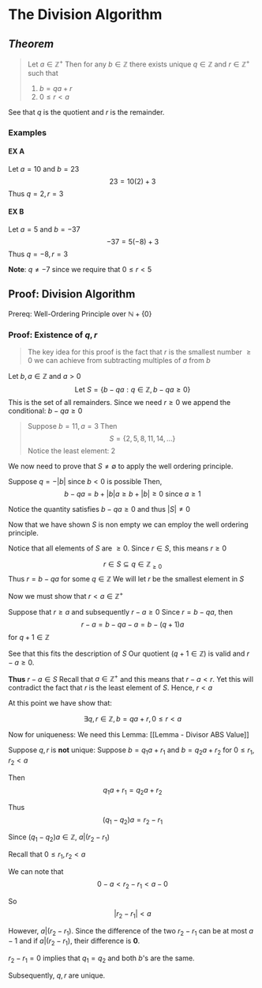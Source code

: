 # The Division Algorithm
## *Theorem*
> Let $a\in\mathbb{Z}^+$
> Then for any  $b\in\mathbb{Z}$ there exists unique  $q\in\mathbb{Z}$ and  $r\in\mathbb{Z}^+$ such that
> 1. $b = qa+r$
> 2. $0\leq r \lt a$

See that $q$ is the quotient and $r$ is the remainder. 

### Examples
#### EX A
Let $a = 10$ and $b = 23$
$$23 = 10(2) + 3$$
Thus $q = 2, r=3$
#### EX B
Let $a = 5$ and $b = -37$
$$-37 = 5(-8) + 3$$
Thus $q = -8, r=3$

**Note**: $q \neq -7$ since we require that $0\leq r \lt 5$

## Proof: Division Algorithm
Prereq: Well-Ordering Principle over $\mathbb{N}+\{0\}$

### Proof: Existence of $q, r$
> The key idea for this proof is the fact that $r$ is the smallest number $\geq0$ we can achieve from subtracting multiples of $a$ from $b$

Let $b, a \in\mathbb{Z}$ and $a\gt0$
$$
\text{Let } S = \{
	b-qa: q\in\mathbb{Z}, b-qa\geq0
\}
$$
This is the set of all remainders. Since we need $r\geq0$ we append the conditional: $b-qa\geq0$

> Suppose $b = 11, a = 3$
> Then $$S = \{2, 5, 8, 11, 14,\dotso\}$$
> Notice the least element: $2$

We now need to prove that $S \neq \emptyset$ to apply the well ordering principle. 

Suppose $q = -|b|$ since $b\lt0$ is possible
Then,
$$b-qa = b+|b|a \geq b+|b| \geq 0\text{ since } a\geq 1$$

Notice the quantity satisfies $b-qa\geq 0$ and thus $|S|\neq 0$ 

Now that we have shown $S$ is non empty we can employ the well ordering principle. 

Notice that all elements of $S$ are $\geq 0$. Since $r \in S$, this means $r\geq0$

$$r\in S \subseteq q\in \mathbb{Z}_{\geq0}$$
Thus $r = b-qa$ for some $q\in \mathbb{Z}$
We will let $r$ be the smallest element in $S$

Now we must show that $r\lt a\in\mathbb{Z}^+$

Suppose that $r\geq a$ and subsequently $r-a\geq0$
Since $r = b-qa$, then
$$r-a = b-qa-a = b-(q+1)a $$
for $q+1\in\mathbb{Z}$

See that this fits the description of $S$
Our quotient ($q+1 \in \mathbb{Z}$) is valid and $r-a\geq 0$. 

**Thus** $r-a\in S$ 
Recall that $a\in \mathbb{Z}^+$ and this means that $r-a\lt r$. Yet this will contradict the fact that $r$ is the least element of $S$. Hence, $r\lt a$

At this point we have show that: 

$$\exists q, r\in\mathbb{Z}, b=qa+r ,0\leq r\lt a$$

Now for uniqueness: 
We need this Lemma: [[Lemma - Divisor ABS Value]]

Suppose $q, r$ is **not** unique:
Suppose $b = q_1a+r_1$ and $b = q_2a+r_2$ for $0\leq r_1,r_2 \lt a$

Then
$$
q_1a+r_1 = q_2a+r_2 
$$

Thus 
$$(q_1-q_2)a = r_2 - r_1$$

Since $(q_1-q_2)a \in \mathbb{Z}$, $a|(r_2 - r_1)$

Recall that $0\leq r_1,r_2 \lt a$

We can note that
$$
0 - a \lt r_2 - r_1 \lt a - 0
$$

So $$|r_2-r_1|\lt a$$

However, $a|(r_2 - r_1)$.
Since the difference of the two $r_2-r_1$ can be at most $a-1$ and if $a|(r_2 - r_1)$, their difference is **0**.

$r_2 - r_1 = 0$ implies that $q_1=q_2$ and both $b$'s are the same.

Subsequently, $q, r$ are unique.

